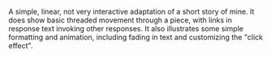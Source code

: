 A simple, linear, not very interactive adaptation of a short story of mine. It does show basic threaded movement through a piece, with links in response text invoking other responses. It also illustrates some simple formatting and animation, including fading in text and customizing the "click effect". 
